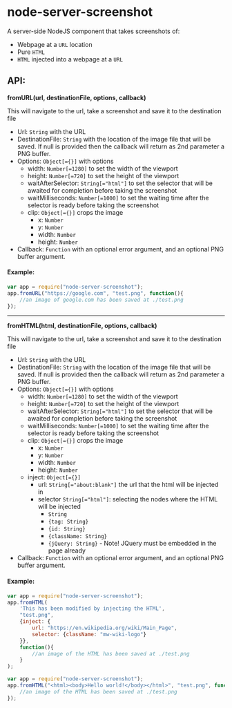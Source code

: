 # node-server-screenshot
A server-side NodeJS component that takes screenshots of:
* Webpage at a `URL` location
* Pure `HTML`
* `HTML` injected into a webpage at a `URL`

## API:

**fromURL(url, destinationFile, options, callback)**

This will navigate to the url, take a screenshot and save it to the destination file
* Url: `String` with the URL
* DestinationFile: `String` with the location of the image file that will be saved.
If null is provided then the callback will return as 2nd parameter a PNG buffer.
* Options: `Object[={}]` with options
    * width: `Number[=1280]` to set the width of the viewport
    * height: `Number[=720]` to set the height of the viewport
    * waitAfterSelector: `String[="html"]` to set the selector that will be awaited for completion before taking the screenshot
    * waitMilliseconds: `Number[=1000]` to set the waiting time after the selector is ready before taking the screenshot
    * clip: `Object[={}]` crops the image
        * x: `Number`
        * y: `Number`
        * width: `Number`
        * height: `Number`
* Callback: `Function` with an optional error argument, and an optional PNG buffer argument.

#### Example:
```javascript
var app = require("node-server-screenshot");
app.fromURL("https://google.com", "test.png", function(){
    //an image of google.com has been saved at ./test.png
});
```

___

**fromHTML(html, destinationFile, options, callback)**

This will navigate to the url, take a screenshot and save it to the destination file
* Url: `String` with the URL
* DestinationFile: `String` with the location of the image file that will be saved.
If null is provided then the callback will return as 2nd parameter a PNG buffer.
* Options: `Object[={}]` with options
    * width: `Number[=1280]` to set the width of the viewport
    * height: `Number[=720]` to set the height of the viewport
    * waitAfterSelector: `String[="html"]` to set the selector that will be awaited for completion before taking the screenshot
    * waitMilliseconds: `Number[=1000]` to set the waiting time after the selector is ready before taking the screenshot
    * clip: `Object[={}]` crops the image
        * x: `Number`
        * y: `Number`
        * width: `Number`
        * height: `Number`
    * inject: `Object[={}]`
        * url: `String[="about:blank"]` the url that the html will be injected in
        * selector `String[="html"]`: selecting the nodes where the HTML will be injected
            * `String`
            * `{tag: String}`
            * `{id: String}`
            * `{className: String}`
            * `{jQuery: String}` - Note! JQuery must be embedded in the page already
* Callback: `Function` with an optional error argument, and an optional PNG buffer argument.

#### Example:
```javascript
var app = require("node-server-screenshot");
app.fromHTML(
    'This has been modified by injecting the HTML',
    "test.png",
    {inject: {
        url: "https://en.wikipedia.org/wiki/Main_Page",
        selector: {className: "mw-wiki-logo"}
    }},
    function(){
        //an image of the HTML has been saved at ./test.png
    }
);
```
```javascript
var app = require("node-server-screenshot");
app.fromHTML("<html><body>Hello world!</body></html>", "test.png", function(){
    //an image of the HTML has been saved at ./test.png
});
```
